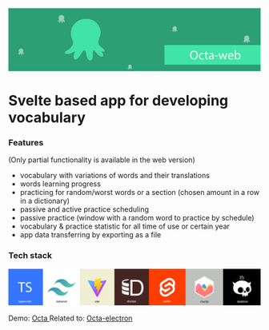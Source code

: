 <img src="./github extras/github repository poster.jpg">

# Svelte based app for developing vocabulary

### Features

(Only partial functionality is available in the web version)
*  vocabulary with variations of words and their translations
*  words learning progress
*  practicing for random/worst words or a section (chosen amount in a row in a dictionary)
*  passive and active practice scheduling 
*  passive practice (window with a random word to practice by schedule)
*  vocabulary & practice statistic for all time of use or certain year
*  app data transferring by exporting as a file

### Tech stack

<img src="./github extras/tech-stack.jpg" alt="tech stack list">

Demo: <a href="https://mero-plaform.github.io/octa-web-build/"> Octa </a>
Related to: <a href="https://github.com/Mero-Plaform/octa-electron"> Octa-electron </a>

